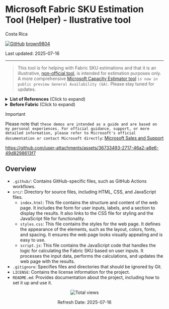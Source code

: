 # Microsoft Fabric SKU Estimation Tool (Helper) - Ilustrative tool 

Costa Rica

[![GitHub](https://img.shields.io/badge/--181717?logo=github&logoColor=ffffff)](https://github.com/)
[brown9804](https://github.com/brown9804)

Last updated: 2025-07-16

----------

> This tool is for helping with Fabric SKU estimations and that it is an illustrative, [non-official tool](https://microsoftcloudessentials-learninghub.github.io/Fabric-SKU-EstimationTool/), is intended for estimation purposes only. A more comprehensive [Microsoft Capacity Estimator tool](https://www.microsoft.com/en-us/microsoft-fabric/capacity-estimator) `is now in public preview General Availability (GA)`. Please stay tuned for updates. 

<details>
<summary><b>List of References</b> (Click to expand)</summary>
  
- [Empowering businesses with smart capacity planning: Introducing the Microsoft Fabric SKU estimator (Preview)](https://blog.fabric.microsoft.com/en-US/blog/empowering-businesses-with-smart-capacity-planning-introducing-the-microsoft-fabric-sku-estimator/)
- [Announcing New Recruitment for the Private Preview of Microsoft Fabric SKU Estimator](https://blog.fabric.microsoft.com/en-us/blog/announcing-new-recruitment-for-the-private-preview-of-microsoft-fabric-sku-estimator?ft=All)
- [Announcing the Fabric Roadmap](https://blog.fabric.microsoft.com/en-us/blog/announcing-the-fabric-roadmap?ft=All)

</details>

<details> 
<summary><b> Before Fabric</b> (Click to expand)</summary>

<p float="left">
  <img src="https://github.com/brown9804/MSCloudEssentials_LPath/assets/24630902/c47ad7c0-375e-4257-b56e-7b3b89619e2f" width="450" height="200" />
  <img src="https://github.com/user-attachments/assets/1cbb0198-774c-498d-ab60-2f4c8e2a4218" width="350" height="190" />
</p>

> E.g of a solution prior Microsoft Fabric:

<div align="left">
  <img src="https://github.com/user-attachments/assets/af2aa6cb-0349-481b-abe4-d8c470551899" 
       alt="Centered Image" 
       style="width: 70%; border: 2px solid #4CAF50; border-radius: 5px; padding: 5px;"/>
</div>

> Now from one place:

<div align="left">
  <img src="https://github.com/user-attachments/assets/aaf00cd7-531a-4dc8-bf2f-c7606c607b87" 
       alt="Centered Image" 
       style="width: 70%; border: 2px solid #4CAF50; border-radius: 5px; padding: 5px;"/>
</div>

<div align="left">
  <img src="https://github.com/user-attachments/assets/8fdb3198-8fda-4dd0-869e-b0dccb268a30" 
       alt="Centered Image" 
       style="width: 70%; border: 2px solid #4CAF50; border-radius: 5px; padding: 5px;"/>
</div>

From [Microsoft Documentation](https://learn.microsoft.com/pt-br/fabric/fundamentals/microsoft-fabric-overview)

</details>

> [!IMPORTANT]
> Please note that `these demos are intended as a guide and are based on my personal experiences. For official guidance, support, or more detailed information, please refer to Microsoft's official documentation or contact Microsoft directly`: [Microsoft Sales and Support](https://support.microsoft.com/contactus?ContactUsExperienceEntryPointAssetId=S.HP.SMC-HOME)

https://github.com/user-attachments/assets/36733493-2717-46a2-a8e6-49d8298613f7

## Overview

- `.github/`: Contains GitHub-specific files, such as GitHub Actions workflows.
- `src/`: Directory for source files, including HTML, CSS, and JavaScript files.
  - `index.html`: This file contains the structure and content of the web page. It includes the form for user inputs, labels, and a section to display the results. It also links to the CSS file for styling and the JavaScript file for functionality.
  - `styles.css`: This file contains the styles for the web page. It defines the appearance of the elements, such as the layout, colors, fonts, and spacing. It ensures the web page looks visually appealing and is easy to use.
  - `script.js`:  This file contains the JavaScript code that handles the logic for calculating the Fabric SKU based on user inputs. It processes the input data, performs the calculations, and updates the web page with the results.
- `.gitignore`: Specifies files and directories that should be ignored by Git.
- `LICENSE`: Contains the license information for the project.
- `README.md`: Provides documentation about the project, including how to set it up and use it.


<!-- START BADGE -->
<div align="center">
  <img src="https://img.shields.io/badge/Total%20views-5-limegreen" alt="Total views">
  <p>Refresh Date: 2025-07-16</p>
</div>
<!-- END BADGE -->


